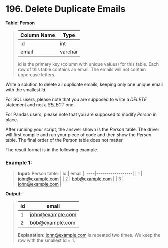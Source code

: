# 196. Delete Duplicate Emails

**Table: Person**

>| Column Name | Type    |
>| ----------- | ------- |
>| id          | int     |
>| email       | varchar |
>
>id is the primary key (column with unique values) for this table.
>Each row of this table contains an email. The emails will not contain uppercase letters.
 

Write a solution to delete all duplicate emails, keeping only one unique email with the smallest *id*.

For SQL users, please note that you are supposed to write a *DELETE* statement and not a *SELECT* one.

For Pandas users, please note that you are supposed to modify *Person* in place.

After running your script, the answer shown is the *Person* table. The driver will first compile and run your piece of code and then show the *Person* table. The final order of the Person table does not matter.

The result format is in the following example.

 

### Example 1:

>**Input:**
>Person table:
>| id | email            |
>|----|------------------|
>| 1  | john@example.com |
>| 2  | bob@example.com  |
>| 3  | john@example.com |
>
**Output:** 
>| id | email            |
>|----|------------------|
>| 1  | john@example.com |
>| 2  | bob@example.com  |
>
>**Explanation:** john@example.com is repeated two times. We keep the row with the smallest Id = 1.
